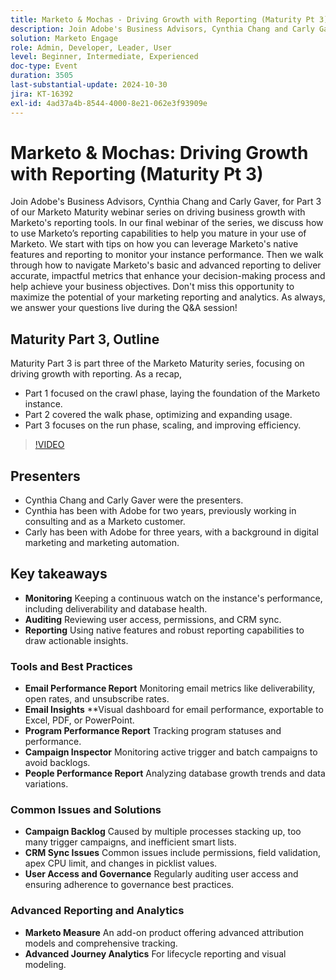 ```yaml
---
title: Marketo & Mochas - Driving Growth with Reporting (Maturity Pt 3)
description: Join Adobe's Business Advisors, Cynthia Chang and Carly Gaver, for Part 3 of the Marketo Maturity webinar series, exploring how to leverage Marketo's reporting tools to drive business growth, monitor performance, and deliver impactful metrics, with live Q&A.
solution: Marketo Engage
role: Admin, Developer, Leader, User
level: Beginner, Intermediate, Experienced
doc-type: Event
duration: 3505
last-substantial-update: 2024-10-30
jira: KT-16392
exl-id: 4ad37a4b-8544-4000-8e21-062e3f93909e
---
```

# Marketo & Mochas: Driving Growth with Reporting (Maturity Pt 3)

Join Adobe's Business Advisors, Cynthia Chang and Carly Gaver, for Part 3 of our Marketo Maturity webinar series on driving business growth with Marketo's reporting tools. In our final webinar of the series, we discuss how to use Marketo’s reporting capabilities to help you mature in your use of Marketo. We start with tips on how you can leverage Marketo's native features and reporting to monitor your instance performance. Then we walk through how to navigate Marketo's basic and advanced reporting to deliver accurate, impactful metrics that enhance your decision-making process and help achieve your business objectives. Don't miss this opportunity to maximize the potential of your marketing reporting and analytics. As always, we answer your questions live during the Q&A session!

## Maturity Part 3, Outline

Maturity Part 3 is part three of the Marketo Maturity series, focusing on driving growth with reporting. As a recap, 

* Part 1 focused on the crawl phase, laying the foundation of the Marketo instance.
* Part 2 covered the walk phase, optimizing and expanding usage.
* Part 3 focuses on the run phase, scaling, and improving efficiency.

>[!VIDEO](https://video.tv.adobe.com/v/3435407/?learn=on)

## Presenters

* Cynthia Chang and Carly Gaver were the presenters.
* Cynthia has been with Adobe for two years, previously working in consulting and as a Marketo customer.
* Carly has been with Adobe for three years, with a background in digital marketing and marketing automation.

## Key takeaways

* **Monitoring** Keeping a continuous watch on the instance's performance, including deliverability and database health.
* **Auditing** Reviewing user access, permissions, and CRM sync.
* **Reporting** Using native features and robust reporting capabilities to draw actionable insights.

### Tools and Best Practices

* **Email Performance Report** Monitoring email metrics like deliverability, open rates, and unsubscribe rates.
* **Email Insights** **Visual dashboard for email performance, exportable to Excel, PDF, or PowerPoint.
* **Program Performance Report** Tracking program statuses and performance.
* **Campaign Inspector** Monitoring active trigger and batch campaigns to avoid backlogs.
* **People Performance Report** Analyzing database growth trends and data variations.

### Common Issues and Solutions

* **Campaign Backlog** Caused by multiple processes stacking up, too many trigger campaigns, and inefficient smart lists.
* **CRM Sync Issues** Common issues include permissions, field validation, apex CPU limit, and changes in picklist values.
* **User Access and Governance** Regularly auditing user access and ensuring adherence to governance best practices.

### Advanced Reporting and Analytics

* **Marketo Measure** An add-on product offering advanced attribution models and comprehensive tracking.
* **Advanced Journey Analytics** For lifecycle reporting and visual modeling.
